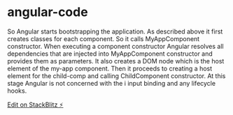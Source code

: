 # angular-code

So Angular starts bootstrapping the application. As described above it first creates classes for each component. So it calls MyAppComponent constructor. When executing a component constructor Angular resolves all dependencies that are injected into MyAppComponent constructor and provides them as parameters. It also creates a DOM node which is the host element of the my-app component. Then it proceeds to creating a host element for the child-comp and calling ChildComponent constructor. At this stage Angular is not concerned with the i input binding and any lifecycle hooks.

[Edit on StackBlitz ⚡️](https://stackblitz.com/edit/angular-m5muqv)
